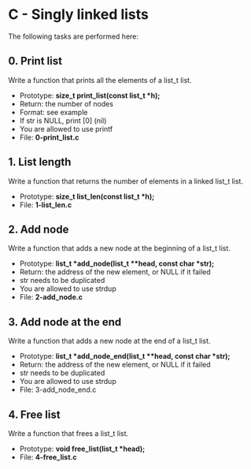 # C - Singly linked lists

The following tasks are performed here:

## 0. Print list

Write a function that prints all the elements of a list_t list.

* Prototype: **size_t print_list(const list_t \*h);**
* Return: the number of nodes
* Format: see example
* If str is NULL, print [0] (nil)
* You are allowed to use printf
* File: **0-print_list.c**

## 1. List length

Write a function that returns the number of elements in a linked list_t list.

* Prototype: **size_t list_len(const list_t \*h);**
* File: **1-list_len.c**

## 2. Add node

Write a function that adds a new node at the beginning of a list_t list.

* Prototype: **list_t \*add_node(list_t \*\*head, const char \*str);**
* Return: the address of the new element, or NULL if it failed
* str needs to be duplicated
* You are allowed to use strdup
* File: **2-add_node.c**

## 3. Add node at the end

Write a function that adds a new node at the end of a list_t list.

* Prototype: **list_t \*add_node_end(list_t \*\*head, const char \*str);**
* Return: the address of the new element, or NULL if it failed
* str needs to be duplicated
* You are allowed to use strdup
* File: 3-add_node_end.c

## 4. Free list

Write a function that frees a list_t list.

* Prototype: **void free_list(list_t \*head);**
* File: **4-free_list.c**